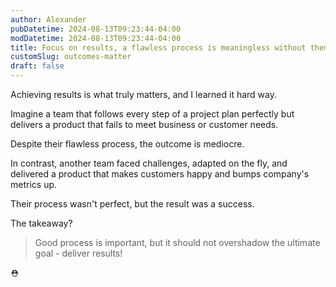 ```yaml
---
author: Alexander
pubDatetime: 2024-08-13T09:23:44-04:00
modDatetime: 2024-08-13T09:23:44-04:00
title: Focus on results, a flawless process is meaningless without them
customSlug: outcomes-matter
draft: false
---
```


Achieving results is what truly matters, and I learned it hard way.

Imagine a team that follows every step of a project plan perfectly but delivers a product that fails to meet business or customer needs.

Despite their flawless process, the outcome is mediocre.

In contrast, another team faced challenges, adapted on the fly, and delivered a product that makes customers happy and bumps company's metrics up.

Their process wasn't perfect, but the result was a success.

The takeaway?

> Good process is important, but it should not overshadow the ultimate goal - deliver results!

⛑️
